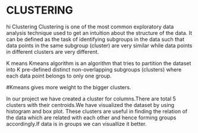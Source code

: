 # CLUSTERING
hi
Clustering
Clustering is one of the most common exploratory data analysis technique used to get an intuition about the structure of the data. It can be defined as the task of identifying subgroups in the data such that data points in the same subgroup (cluster) are very similar while data points in different clusters are very different. 

K means
Kmeans algorithm is an algorithm that tries to partition the dataset into K pre-defined distinct non-overlapping subgroups (clusters) where each data point belongs to only one group.

#Kmeans gives more weight to the bigger clusters.

In our project we have created a cluster for columns.There are total 5 clusters with their centroids.We have visualized the dataset by using histogram and box plot.
These clusters are useful in finding the relation of the data which are related with each other and hence forming groups accordingly.If data is in groups we can visuallize it better. 
